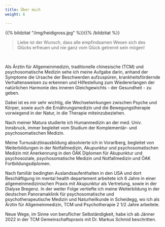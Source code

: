 ```yaml
---
title: Über mich
weight: 6

---
```

{{% bildzitat "/img/heidigross.jpg" %}}{{% /bildzitat %}}

<blockquote>Liebe ist der Wunsch, dass alle
empfindsamen Wesen sich des Glücks erfreuen und nie ganz vom
Glück getrennt sein mögen!</blockquote>
<br>  

Als Ärztin für Allgemeinmedizin, traditionelle chinesische (TCM) und
psychosomatische Medizin sehe ich meine Aufgabe darin, anhand der
Symptome die Ursache der Beschwerden aufzuspüren,
krankheitsfördernde Verhaltensweisen zu erkennen und Hilfestellung
zum Wiedererlangen der natürlichen Harmonie des inneren
Gleichgewichts - der Gesundheit - zu geben.  
  
Dabei ist es mir sehr wichtig, die Wechselwirkungen zwischen Psyche
und Körper, sowie auch die Ernährungsmedizin und die
Bewegungstherapie vorwiegend in der Natur, in die Therapie
miteinzubeziehen.  
  
Nach meiner Matura studierte ich Humanmedizin an der med. Univ.
Innsbruck, immer begleitet vom Studium der Komplementär- und
psychosomatischen Medizin.  
  
Meine Turnusärztinausbildung absolvierte ich in Vorarlberg, begleitet
von Weiterbildungen in der Notfallmedizin, Akupunktur und
psychosomatischen Medizin mit Anerkennung in den ÖÄK Diplomen
für Akupunktur und psychosoziale, psychosomatische Medizin und
Notfallmedizin und ÖAK Fortbildungsdiplomen.  
  
Nach familiär bedingten Auslandsaufenthalten in den USA und dort
Beschäftigung im mental health departement arbeitete ich 6 Jahre in
einer allgemeinmedizinischen Praxis mit Akupunktur als Vertretung,
sowie in der Dialyse Bregenz. In der weiter Folge vertiefte ich meine
Weiterbildung in der deutschen Panoramaklinik für
psychosomatische und psychotherapeutische Medizin und
Naturheilkunde in Scheidegg, wo ich als Ärztin für Allgemeinmedizin,
TCM und Psychotherapie 2 1/2 Jahre arbeitete.  
  
Neue Wege, im Sinne von beruflicher Selbständigkeit, habe ich ab
Jänner 2022 in der TCM Gemeinschaftspraxis mit Dr. Markus Schmid
beschritten.  


